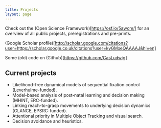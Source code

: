 ```yaml
---
title: Projects
layout: page
---
```


Check out the (Open Science Framework)[https://osf.io/5awcm/] for an overview of all public projects, preregistrations and pre-prints.

(Google Scholar profile)[http://scholar.google.com/citations?user=https://scholar.google.co.uk/citations?user=kyGMxeQAAAAJ&hl=en]

Some (old) code on (Github)[https://github.com/CasLudwig]

## Current projects

- Likelihood-free dynamical models of sequential fixation control (Leverhulme-funded).
- Model-based analysis of post-natal learning and decision making (MHINT, ERC-funded).
- Linking reach-to-grasp movements to underlying decision dynamics (GLANCE, EPSRC-funded).
- Attentional priority in Multiple Object Tracking and visual search.
- Decision avoidance and heuristics.

